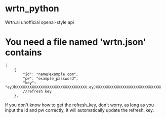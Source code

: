 # wrtn_python
Wrtn.ai unofficial openai-style api

# You need a file named 'wrtn.json' contains
```
[
    {
        "id": "name@example.com",
        "pw": "example_password",
        "key": "eyJhXXXXXXXXXXXXXXXXXXXXXXXXXXXXXXXX.eyJXXXXXXXXXXXXXXXXXXXXXXXXXXXXXXXXXXXXXXXXXXXXXXXXXXXXXXXXXXXXXXXXXXXXXXXXXXXXXXXXXXXXXXXXXXXXXXXXXXXXXXXXXXXXXXXXXXXXXXXXXXXXXXXXXXX"
        //refresh key
    },
```
If you don't know how to get the refresh_key, don't worry, as long as you input the id and pw correctly, it will automatically update the refresh_key.
